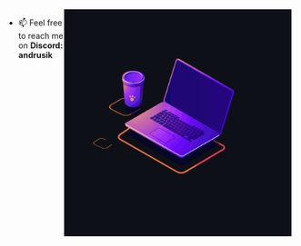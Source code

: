 <img align="right" alt="Coding" width="400" src="coding.gif">



- 📫 Feel free to reach me on **Discord: andrusik**


